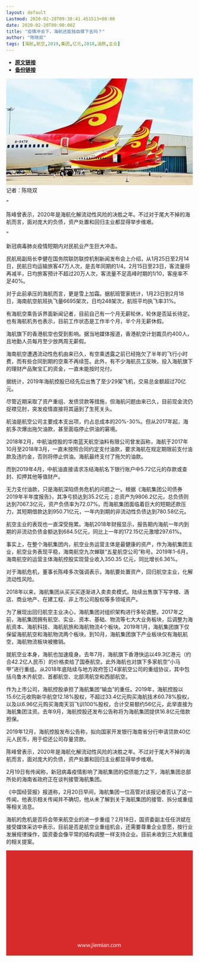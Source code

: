 ```yaml
---
layout: default
Lastmod: 2020-02-28T09:38:41.451513+00:00
date: 2020-02-20T00:00:00Z
title: "疫情冲击下，海航还能独自撑下去吗？"
author: "陈晓双"
tags: [海航,航空,2019,集团,亿元,2018,油款,主业]
---
```


* [**原文链接**](http://mp.weixin.qq.com/s?__biz=MjM5NTE0ODc2Nw==&amp;mid=2650463841&amp;idx=1&amp;sn=824827eaecbb5be49277b8b3d7b741f2&amp;chksm=bef298d1898511c76fda4e24cef0f619126f91e13feaf0de8eaff9504a1152238900179e40fd#rd)
* [**备份链接**](http://archive.today/lDyyq)


![](/images/post/e3ca8011ee38e38d92c98d2acb980d3e.jpg)记者：陈晓双

“

  

陈峰曾表示，2020年是海航化解流动性风险的决胜之年。不过对于尾大不掉的海航而言，面对庞大的负债，资产处置和回归主业都显得举步维艰。

  

”

新冠病毒肺炎疫情短期内对民航业产生巨大冲击。  

民航局副局长李健在国务院联防联控机制新闻发布会上介绍，从1月25日至2月14日，民航日均运输旅客47万人次，是去年同期的1/4。2月15日至23日，客流量将再减半，日均旅客预计不超过20万人次，客流量不足高峰时期的1/10，客座率不足40%。

对于此前承压的海航而言，更是雪上加霜。据航班管家统计，1月23日到2月18日，海南航空航班执飞量6695架次，日均248架次，航班平均执飞率31%。

有海航空乘告诉界面新闻记者，目前自己有一个月无薪轮休，轮休是否延长待定。也有海航机务也表示，目前工作状态是工作半个月，半个月无薪休假。

海航旗下的香港航空也受到影响。据当地媒体报道，香港航空计划裁员约400人，且地勤人员每月至少放两周无薪假。

海南航空遭遇流动性危机由来已久，有空乘透露之前已经拖欠了半年的飞行小时费，而有些合同到期的空乘不再续签。此外，有不少海航员工反映，投入海航旗下的理财产品聚宝汇的资金，一直未能按时兑付。

据统计，2019年海航控股已经先后出售了至少29架飞机，交易总金额超过70亿元。

尽管近期采取了资产重组、发债贷款等措施，但海航问题由来已久，目前现金流仍捉襟见肘，突发疫情直接将其逼到了生死关头。

航油是航空公司主要成本支出项，约占总成本的20%-30%。但从2017年起，海航多次爆出拖欠油款，甚至面临停止供油的窘境。

2018年2月，中航油控股的华南蓝天航空油料有限公司曾发函称，海航于2017年10月至2018年3月，一直未按照合同约定支付油款，要求海航在规定期限前支付油款及违约金，否则将停止供油。海航最终支付了拖欠的油款。

而到2019年4月，中航油直接请求冻结海航名下银行账户中5.72亿元的存款或查封、扣押其他等值财产。

无力支付油款，只是海航深陷债务危机的问题之一。根据《海航集团公司债券2019年半年度报告》，其净亏损达到35.2亿元；总资产为9806.2亿元，总负债则达到7067.3亿元，资产负债率为72.07%。而海航集团面临着巨大的短期还款压力，其短期借款达到950.71亿元，一年内到期的非流动性负债达到780.58亿元。

航空主业的表现也一直深受拖累。海航2018年财报显示，报告期内海航一年内到期的非流动负债金额达到684.5亿元，同比上一年的172.15亿元激增297.61%。

事实上，在整个海航集团内，航空业务运营主体是最健康的资产，作为海航集团主业，航空业务表现平稳，海南航空九次蝉联“五星航空公司”称号。2019年1-6月，海南航空的运营主体海航控股实现营业收入350.35 亿元，同比增长6.36%。

对于海航危机，董事长陈峰多次强调表示，海航要处置资产，回归航空主业，化解流动性风险。

2018年以来，海航集团从买买买逐渐进入卖卖卖模式。陆续出售旗下写字楼、酒店、商业地产、在建工程、非上市公司股权等多领域资产。

为了展现出回归航空主业决心，海航集团对组织架构进行多轮调整。2017年之前，海航集团拥有航空、实业、资本、基础、物流等七大大业务板块，后调整为海航资本、海航科技、海航航旅和海航物流4个板块。2019年1月，海航集团旗下仅保留海航航空和海航物流两个板块。到10月，海航集团旗下产业板块仅有海航航空，海航物流板块被撤销。

就航空业本身，海航也加速瘦身。去年7月，海航旗下香港快运以49.3亿港元（约合42.2亿人民币）的价格卖给了国泰航空。此外海航也对旗下多家航空“小马甲”进行重组。从2018年底陆续与地方政府签订4家航空公司的重组协议，其中包括乌鲁木齐航空、首都航空、北部湾航空和西部航空。

作为上市公司，海航控股承担了海航集团“输血”的重任。2019年，海航控股以15.6亿元收购新华航空12.18%股权，不超过33.4亿元购买海航技术60.78%股权，以及以6.96亿元购买海南天羽飞训100%股权，合计交易额约56亿元，此举直接为海航集团注资。去年9月，海航控股还发布公告称将为海航集团提供16.8亿元借款担保。

2019年12月，海航控股发布公告称，拟向国家开发银行海南省分行申请贷款40亿元人民币，用于偿还公司存量贷款。

陈峰曾表示，2020年是海航化解流动性风险的决胜之年。不过对于尾大不掉的海航而言，面对庞大的负债，资产处置和回归主业都显得举步维艰。

2月19日有传闻称，新冠病毒疫情影响了海航集团的偿债能力之下，海航集团总部所处的海南省政府正在谈判接管海航集团。

《中国经营报》报道称，2月20日早间，海航集团一位高管对该报记者否认了这一传闻，他表示相关传闻并不确切，他从未了解到关于海航集团的接管、拆分或重组等相关消息。

海航的危机是否将会带来航空业的进一步重组？2月18日，国资委副主任任洪斌在接受媒体采访中表示，目前是否是航空业重组机会，还需要尊重企业意愿，按行业发展规律操作，国资委会像平常的结构调整一样支持企业。目前未收到三大航重组的相关提案。

![](/images/post/3ef9527fd7edfb43b0c70486c7a956af.jpg)

